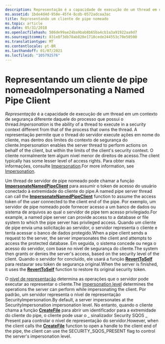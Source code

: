 ```yaml
---
description: Representação é a capacidade de execução de um thread em um contexto de segurança diferente daquele do processo que possui o thread.
ms.assetid: 1bde4d4d-958e-45f4-8cdb-0572adcaa3ac
title: Representando um cliente de pipe nomeado
ms.topic: article
ms.date: 05/31/2018
ms.openlocfilehash: 586de99ae24ba9bab8b65ba4cb1a3a91922aa9d7
ms.sourcegitcommit: 831e8f3db78ab820e1710cede244553c70e50500
ms.translationtype: MT
ms.contentlocale: pt-BR
ms.lasthandoff: 01/07/2021
ms.locfileid: "105792576"
---
```

# <a name="impersonating-a-named-pipe-client"></a><span data-ttu-id="e2ed1-103">Representando um cliente de pipe nomeado</span><span class="sxs-lookup"><span data-stu-id="e2ed1-103">Impersonating a Named Pipe Client</span></span>

<span data-ttu-id="e2ed1-104">*Representação* é a capacidade de execução de um thread em um contexto de segurança diferente daquele do processo que possui o thread.</span><span class="sxs-lookup"><span data-stu-id="e2ed1-104">*Impersonation* is the ability of a thread to execute in a security context different from that of the process that owns the thread.</span></span> <span data-ttu-id="e2ed1-105">A representação permite que o thread do servidor execute ações em nome do cliente, mas dentro dos limites do contexto de segurança do cliente.</span><span class="sxs-lookup"><span data-stu-id="e2ed1-105">Impersonation enables the server thread to perform actions on behalf of the client, but within the limits of the client's security context.</span></span> <span data-ttu-id="e2ed1-106">O cliente normalmente tem algum nível menor de direitos de acesso.</span><span class="sxs-lookup"><span data-stu-id="e2ed1-106">The client typically has some lesser level of access rights.</span></span> <span data-ttu-id="e2ed1-107">Para obter mais informações, consulte [Impersonation](/windows/desktop/SecAuthZ/client-impersonation).</span><span class="sxs-lookup"><span data-stu-id="e2ed1-107">For more information, see [Impersonation](/windows/desktop/SecAuthZ/client-impersonation).</span></span>

<span data-ttu-id="e2ed1-108">Um thread de servidor de pipe nomeado pode chamar a função [**ImpersonateNamedPipeClient**](/windows/desktop/api/namedpipeapi/nf-namedpipeapi-impersonatenamedpipeclient) para assumir o token de acesso do usuário conectado à extremidade do cliente do pipe.</span><span class="sxs-lookup"><span data-stu-id="e2ed1-108">A named pipe server thread can call the [**ImpersonateNamedPipeClient**](/windows/desktop/api/namedpipeapi/nf-namedpipeapi-impersonatenamedpipeclient) function to assume the access token of the user connected to the client end of the pipe.</span></span> <span data-ttu-id="e2ed1-109">Por exemplo, um servidor de pipe nomeado pode fornecer acesso a um banco de dados ou sistema de arquivos ao qual o servidor de pipe tem acesso privilegiado.</span><span class="sxs-lookup"><span data-stu-id="e2ed1-109">For example, a named pipe server can provide access to a database or file system to which the pipe server has privileged access.</span></span> <span data-ttu-id="e2ed1-110">Quando um cliente de pipe envia uma solicitação ao servidor, o servidor representa o cliente e tenta acessar o banco de dados protegido.</span><span class="sxs-lookup"><span data-stu-id="e2ed1-110">When a pipe client sends a request to the server, the server impersonates the client and attempts to access the protected database.</span></span> <span data-ttu-id="e2ed1-111">Em seguida, o sistema concede ou nega o acesso do servidor, com base no nível de segurança do cliente.</span><span class="sxs-lookup"><span data-stu-id="e2ed1-111">The system then grants or denies the server's access, based on the security level of the client.</span></span> <span data-ttu-id="e2ed1-112">Quando o servidor for concluído, ele usará a função [**RevertToSelf**](/windows/desktop/api/securitybaseapi/nf-securitybaseapi-reverttoself) para restaurar seu token de segurança original.</span><span class="sxs-lookup"><span data-stu-id="e2ed1-112">When the server is finished, it uses the [**RevertToSelf**](/windows/desktop/api/securitybaseapi/nf-securitybaseapi-reverttoself) function to restore its original security token.</span></span>

<span data-ttu-id="e2ed1-113">O [nível de representação](/windows/desktop/SecAuthZ/impersonation-levels) determina as operações que o servidor pode executar ao representar o cliente.</span><span class="sxs-lookup"><span data-stu-id="e2ed1-113">The [impersonation level](/windows/desktop/SecAuthZ/impersonation-levels) determines the operations the server can perform while impersonating the client.</span></span> <span data-ttu-id="e2ed1-114">Por padrão, um servidor representa o nível de representação SecurityImpersonation.</span><span class="sxs-lookup"><span data-stu-id="e2ed1-114">By default, a server impersonates at the SecurityImpersonation impersonation level.</span></span> <span data-ttu-id="e2ed1-115">No entanto, quando o cliente chama a função [**CreateFile**](/windows/desktop/api/fileapi/nf-fileapi-createfilea) para abrir um identificador para a extremidade do cliente do pipe, o cliente pode usar o \_ sinalizador Security SQOS \_ Present para controlar o nível de representação do servidor.</span><span class="sxs-lookup"><span data-stu-id="e2ed1-115">However, when the client calls the [**CreateFile**](/windows/desktop/api/fileapi/nf-fileapi-createfilea) function to open a handle to the client end of the pipe, the client can use the SECURITY\_SQOS\_PRESENT flag to control the server's impersonation level.</span></span>

 

 
